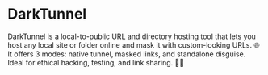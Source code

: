 # DarkTunnel
DarkTunnel is a local-to-public URL and directory hosting tool that lets you host any local site or folder online and mask it with custom-looking URLs. 🌐 It offers 3 modes: native tunnel, masked links, and standalone disguise. Ideal for ethical hacking, testing, and link sharing. 🚀🔐
